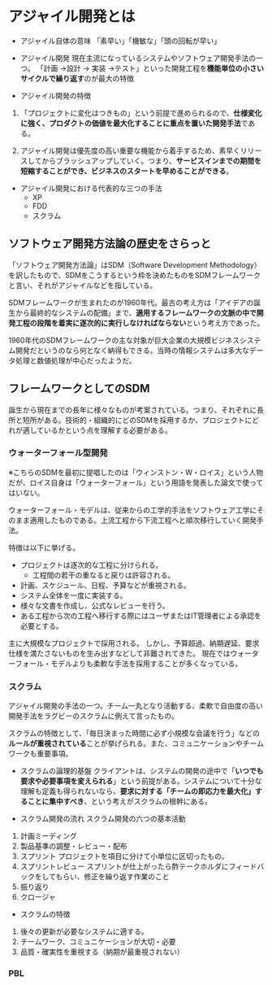 # アジャイル開発とは

- アジャイル自体の意味
「素早い」「機敏な」「頭の回転が早い」

- アジャイル開発
現在主流になっているシステムやソフトウェア開発手法の一つ。
「計画 ->設計 -> 実装 ->テスト」といった開発工程を**機能単位の小さいサイクルで繰り返す**のが最大の特徴

- アジャイル開発の特徴

1. 「プロジェクトに変化はつきもの」という前提で進められるので、**仕様変化に強く、プロダクトの価値を最大化することに重点を置いた開発手法**である。

2. アジャイル開発は優先度の高い重要な機能から着手するため、素早くリリースしてからブラッシュアップしていく。つまり、**サービスインまでの期間を短縮することができ、ビジネスのスタートを早めることができる**。

- アジャイル開発における代表的な三つの手法
  - XP
  - FDD
  - スクラム

## ソフトウェア開発方法論の歴史をさらっと

「ソフトウェア開発方法論」はSDM（Software Development Methodology）を訳したもので、SDMをこうするという枠を決めたものをSDMフレームワークと言い、それがアジャイルなどを指している。

SDMフレームワークが生まれたのが1960年代。最古の考え方は「アイデアの誕生から最終的なシステムの配備」まで、**適用するフレームワークの文脈の中で開発工程の段階を着実に逐次的に実行しなければならない**という考え方であった。

1960年代のSDMフレームワークの主な対象が巨大企業の大規模ビジネスシステム開発だというのなら何となく納得もできる。当時の情報システムは多大なデータ処理と数値処理が中心だったようだ。

## フレームワークとしてのSDM

誕生から現在までの長年に様々なものが考案されている。つまり、それぞれに長所と短所がある。技術的・組織的にどのSDMを採用するか、プロジェクトにどれが適しているかという点を理解する必要がある。

### ウォーターフォール型開発

※こちらのSDMを最初に提唱したのは「ウィンストン・W・ロイス」という人物だが、ロイス自身は「ウォーターフォール」という用語を発表した論文で使ってはいない。

ウォーターフォール・モデルは、従来からの工学的手法をソフトウェア工学にそのまま適用したものである。上流工程から下流工程へと順次移行していく開発手法。

特徴は以下に挙げる。

- プロジェクトは逐次的な工程に分けられる。
  - 工程間の若干の重なると戻りは許容される。
- 計画、スケジュール、日程、予算などが重視される。
- システム全体を一度に実装する。
- 様々な文書を作成し、公式なレビューを行う。
- ある工程から次の工程へ移行する際にはユーザまたはIT管理者による承認を必要とする。

主に大規模なプロジェクトで採用される。
しかし、予算超過、納期遅延、要求仕様を満たさないものを生み出すなどして非難されてきた。
現在ではウォーターフォール・モデルよりも柔軟な手法を採用することが多くなっている。

### スクラム

アジャイル開発の手法の一つ。チーム一丸となり活動する、柔軟で自由度の高い開発手法をラグビーのスクラムに例えて言ったもの。

スクラムの特徴として、「毎日決まった時間に必ず小規模な会議を行う」などの**ルールが重視されている**ことが挙げられる。また、コミュニケーションやチームワークも重要事項。

- スクラムの論理的基盤
クライアントは、システムの開発の途中で「**いつでも要求や必要事項を変えられる**」という前提がある。システムについて十分な理解も定義も得られないなら、**要求に対する「チームの即応力を最大化」することに集中すべき**、という考えがスクラムの根幹にある。

- スクラム開発の流れ
スクラム開発の六つの基本活動

1. 計画ミーディング
2. 製品基準の調整・レビュー・配布
3. スプリント
プロジェクトを項目に分けて小単位に区切ったもの。
4. スプリントレビュー
スプリントが仕上がったら酢テークホルダにフィードバックをしてもらい、修正を繰り返す作業のこと
5. 振り返り
6. クロージャ

- スクラムの特徴

1. 後々の更新が必要なシステムに適する。
2. チームワーク、コミュニケーションが大切・必要
3. 品質・確実性を重視する（納期が最重視されない）




### PBL
